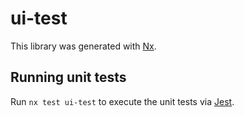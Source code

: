 # ui-test

This library was generated with [Nx](https://nx.dev).

## Running unit tests

Run `nx test ui-test` to execute the unit tests via [Jest](https://jestjs.io).
